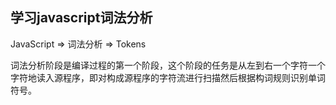 ## 学习javascript词法分析

JavaScript => 词法分析 => Tokens

词法分析阶段是编译过程的第一个阶段，这个阶段的任务是从左到右一个字符一个字符地读入源程序，即对构成源程序的字符流进行扫描然后根据构词规则识别单词符号。